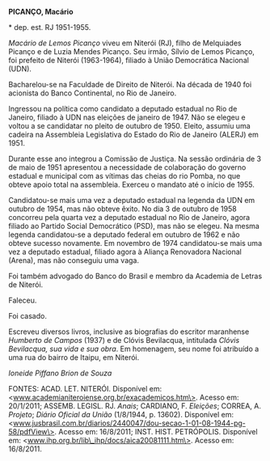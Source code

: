 **PICANÇO, Macário**

\* dep. est. RJ 1951-1955.

*Macário de Lemos Picanço* viveu em Niterói (RJ), filho de Melquiades
Picanço e de Luzia Mendes Picanço. Seu irmão, Sílvio de Lemos Picanço,
foi prefeito de Niterói (1963-1964), filiado à União Democrática
Nacional (UDN).

Bacharelou-se na Faculdade de Direito de Niterói. Na década de 1940 foi
acionista do Banco Continental, no Rio de Janeiro.

Ingressou na política como candidato a deputado estadual no Rio de
Janeiro, filiado à UDN nas eleições de janeiro de 1947. Não se elegeu e
voltou a se candidatar no pleito de outubro de 1950. Eleito, assumiu uma
cadeira na Assembleia Legislativa do Estado do Rio de Janeiro (ALERJ) em
1951.

Durante esse ano integrou a Comissão de Justiça. Na sessão ordinária de
3 de maio de 1951 apresentou a necessidade de colaboração do governo
estadual e municipal com as vítimas das cheias do rio Pomba, no que
obteve apoio total na assembleia. Exerceu o mandato até o início de
1955.

Candidatou-se mais uma vez a deputado estadual na legenda da UDN em
outubro de 1954, mas não obteve êxito. No dia 3 de outubro de 1958
concorreu pela quarta vez a deputado estadual no Rio de Janeiro, agora
filiado ao Partido Social Democrático (PSD), mas não se elegeu. Na mesma
legenda candidatou-se a deputado federal em outubro de 1962 e não obteve
sucesso novamente. Em novembro de 1974 candidatou-se mais uma vez a
deputado estadual, filiado agora à Aliança Renovadora Nacional (Arena),
mas não conseguiu uma vaga.

Foi também advogado do Banco do Brasil e membro da Academia de Letras de
Niterói.

Faleceu.

Foi casado.

Escreveu diversos livros, inclusive as biografias do escritor maranhense
*Humberto de Campos* (1937) e de Clóvis Bevilacqua, intitulada *Clóvis
Bevilacqua, sua vida e sua obra*. Em homenagem, seu nome foi atribuído a
uma rua do bairro de Itaipu, em Niterói.

*Ioneide Piffano Brion de Souza*

FONTES: ACAD. LET. NITERÓI. Disponível em:
\<www.academianiteroiense.org.br/exacademicos.htm\>. Acesso em:
20/1/2011; ASSEMB. LEGISL. RJ. *Anais*; CARDIANO, F. *Eleições*; CORREA,
A. *Projeto*; *Diário Oficial da União* (1/8/1944, p. 13602). Disponível
em:
\<www.jusbrasil.com.br/diarios/2440047/dou-secao-1-01-08-1944-pg-58/pdfView\>.
Acesso em: 16/8/2011; INST. HIST. PETRÓPOLIS. Disponível em:
\<www.ihp.org.br/lib\_ihp/docs/aica20081111.htm\>. Acesso em: 16/8/2011.
